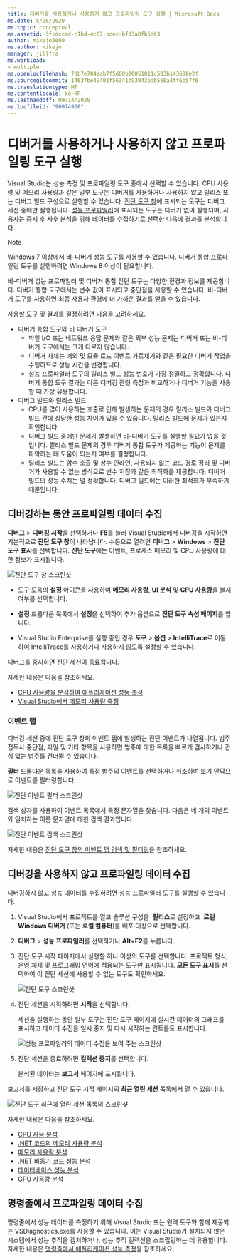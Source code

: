 ```yaml
---
title: 디버거를 사용하거나 사용하지 않고 프로파일링 도구 실행 | Microsoft Docs
ms.date: 5/26/2020
ms.topic: conceptual
ms.assetid: 3fcdccad-c1bd-4c67-bcec-bf33a8fb5d63
author: mikejo5000
ms.author: mikejo
manager: jillfra
ms.workload:
- multiple
ms.openlocfilehash: 7db7e704eab7f5d00b20051811c503b143608e2f
ms.sourcegitcommit: 14637be49401f56341c93043eab560a4ff6b57f6
ms.translationtype: HT
ms.contentlocale: ko-KR
ms.lasthandoff: 09/14/2020
ms.locfileid: "90074958"
---
```

# <a name="run-profiling-tools-with-or-without-the-debugger"></a>디버거를 사용하거나 사용하지 않고 프로파일링 도구 실행

Visual Studio는 성능 측정 및 프로파일링 도구 중에서 선택할 수 있습니다. CPU 사용량 및 메모리 사용량과 같은 일부 도구는 디버거를 사용하거나 사용하지 않고 릴리스 또는 디버그 빌드 구성으로 실행할 수 있습니다. [진단 도구 창](../profiling/profiling-feature-tour.md#measure-performance-while-debugging)에 표시되는 도구는 디버그 세션 중에만 실행됩니다. [성능 프로파일러](../profiling/profiling-feature-tour.md#post_mortem)에 표시되는 도구는 디버거 없이 실행되며, 사용자는 중지 후 사후 분석을 위해 데이터를 수집하기로 선택한 다음에 결과를 분석합니다.

>[!NOTE]
>Windows 7 이상에서 비-디버거 성능 도구를 사용할 수 있습니다. 디버거 통합 프로파일링 도구를 실행하려면 Windows 8 이상이 필요합니다.

비-디버거 성능 프로파일러 및 디버거 통합 진단 도구는 다양한 환경과 정보를 제공합니다. 디버거 통합 도구에서는 변수 값이 표시되고 중단점을 사용할 수 있습니다. 비-디버거 도구를 사용하면 최종 사용자 환경에 더 가까운 결과를 얻을 수 있습니다.

사용할 도구 및 결과를 결정하려면 다음을 고려하세요.

- 디버거 통합 도구와 비 디버거 도구
  - 파일 I/O 또는 네트워크 응답 문제와 같은 외부 성능 문제는 디버거 또는 비-디버거 도구에서는 크게 다르지 않습니다.
  - 디버거 자체는 예외 및 모듈 로드 이벤트 가로채기와 같은 필요한 디버거 작업을 수행하므로 성능 시간을 변경합니다.
  - 성능 프로파일러 도구의 릴리스 빌드 성능 번호가 가장 정밀하고 정확합니다. 디버거 통합 도구 결과는 다른 디버깅 관련 측정과 비교하거나 디버거 기능을 사용할 때 가장 유용합니다.
- 디버그 빌드와 릴리스 빌드
  - CPU를 많이 사용하는 호출로 인해 발생하는 문제의 경우 릴리스 빌드와 디버그 빌드 간에 상당한 성능 차이가 있을 수 있습니다. 릴리스 빌드에 문제가 있는지 확인합니다.
  - 디버그 빌드 중에만 문제가 발생하면 비-디버거 도구를 실행할 필요가 없을 것입니다. 릴리스 빌드 문제의 경우 디버거 통합 도구가 제공하는 기능이 문제를 파악하는 데 도움이 되는지 여부를 결정합니다.
  - 릴리스 빌드는 함수 호출 및 상수 인라인, 사용되지 않는 코드 경로 정리 및 디버거가 사용할 수 없는 방식으로 변수 저장과 같은 최적화를 제공합니다. 디버거 빌드의 성능 수치는 덜 정확합니다. 디버그 빌드에는 이러한 최적화가 부족하기 때문입니다.

## <a name="collect-profiling-data-while-debugging"></a><a name="BKMK_Quick_start__Collect_diagnostic_data"></a> 디버깅하는 동안 프로파일링 데이터 수집

**디버그** > **디버깅 시작**을 선택하거나 **F5**를 눌러 Visual Studio에서 디버깅을 시작하면 기본적으로 **진단 도구 창**이 나타납니다. 수동으로 열려면 **디버그** > **Windows** > **진단 도구 표시**를 선택합니다. **진단 도구**에는 이벤트, 프로세스 메모리 및 CPU 사용량에 대한 정보가 표시됩니다.

![진단 도구 창 스크린샷](../profiling/media/diagnostictoolswindow.png "진단 도구 창")

- 도구 모음의 **설정** 아이콘을 사용하여 **메모리 사용량**, **UI 분석** 및 **CPU 사용량**을 볼지 여부를 선택합니다.

- **설정** 드롭다운 목록에서 **설정**을 선택하여 추가 옵션으로 **진단 도구 속성 페이지**를 엽니다.

- Visual Studio Enterprise를 실행 중인 경우 **도구** > **옵션** > **IntelliTrace**로 이동하여 IntelliTrace를 사용하거나 사용하지 않도록 설정할 수 있습니다.

디버그를 중지하면 진단 세션이 종료됩니다.

자세한 내용은 다음을 참조하세요.

- [CPU 사용량을 분석하여 애플리케이션 성능 측정](../profiling/beginners-guide-to-performance-profiling.md)
- [Visual Studio에서 메모리 사용량 측정](../profiling/memory-usage.md)

### <a name="the-events-tab"></a>이벤트 탭

디버깅 세션 중에 진단 도구 창의 이벤트 탭에 발생하는 진단 이벤트가 나열됩니다. 범주 접두사 중단점, 파일 및 기타 항목을 사용하면 범주에 대한 목록을 빠르게 검사하거나 관심 없는 범주를 건너뛸 수 있습니다.

**필터** 드롭다운 목록을 사용하여 특정 범주의 이벤트를 선택하거나 취소하여 보기 안팎으로 이벤트를 필터링합니다.

![진단 이벤트 필터 스크린샷](../profiling/media/diagnosticeventfilter.png "진단 이벤트 필터")

검색 상자를 사용하여 이벤트 목록에서 특정 문자열을 찾습니다. 다음은 네 개의 이벤트와 일치하는 이름 문자열에 대한 검색 결과입니다.

![진단 이벤트 검색 스크린샷](../profiling/media/diagnosticseventsearch.png "진단 이벤트 검색")

자세한 내용은 [진단 도구 창의 이벤트 탭 검색 및 필터링](https://devblogs.microsoft.com/devops/searching-and-filtering-the-events-tab-of-the-diagnostic-tools-window/)을 참조하세요.

## <a name="collect-profiling-data-without-debugging"></a>디버깅을 사용하지 않고 프로파일링 데이터 수집

디버깅하지 않고 성능 데이터를 수집하려면 성능 프로파일러 도구를 실행할 수 있습니다.

1. Visual Studio에서 프로젝트를 열고 솔루션 구성을  **릴리스**로 설정하고  **로컬 Windows 디버거** (또는 **로컬 컴퓨터**)를 배포 대상으로 선택합니다.

1. **디버그** > **성능 프로파일러**를 선택하거나 **Alt**+**F2**를 누릅니다.

1. 진단 도구 시작 페이지에서 실행할 하나 이상의 도구를 선택합니다. 프로젝트 형식, 운영 체제 및 프로그래밍 언어에 적용되는 도구만 표시됩니다. **모든 도구 표시**를 선택하여 이 진단 세션에 사용할 수 없는 도구도 확인하세요.

   ![진단 도구 스크린샷](../profiling/media/diaghubsummarypage.png "DIAG_SelectTool")

1. 진단 세션을 시작하려면 **시작**을 선택합니다.

   세션을 실행하는 동안 일부 도구는 진단 도구 페이지에 실시간 데이터의 그래프를 표시하고 데이터 수집을 일시 중지 및 다시 시작하는 컨트롤도 표시합니다.

    ![성능 프로파일러의 데이터 수집을 보여 주는 스크린샷](../profiling/media/diaghubcollectdata.png "허브 데이터 수집")

1. 진단 세션을 종료하려면 **컬렉션 중지**를 선택합니다.

   분석된 데이터는 **보고서** 페이지에 표시됩니다.

보고서를 저장하고 진단 도구 시작 페이지의 **최근 열린 세션** 목록에서 열 수 있습니다.

![진단 도구 최근에 열린 세션 목록의 스크린샷](../profiling/media/diaghubopenexistingdiagsession.png "PDHUB_OpenExistingDiagSession")

자세한 내용은 다음을 참조하세요.

- [CPU 사용 분석](../profiling/cpu-usage.md)
- [.NET 코드의 메모리 사용량 분석](../profiling/dotnet-alloc-tool.md)
- [메모리 사용량 분석](../profiling/analyze-memory-usage.md)
- [.NET 비동기 코드 성능 분석](../profiling/analyze-async.md)
- [데이터베이스 성능 분석](../profiling/analyze-database.md)
- [GPU 사용량 분석](../profiling/gpu-usage.md)

## <a name="collect-profiling-data-from-the-command-line"></a>명령줄에서 프로파일링 데이터 수집

명령줄에서 성능 데이터를 측정하기 위해 Visual Studio 또는 원격 도구와 함께 제공되는 VSDiagnostics.exe를 사용할 수 있습니다. 이는 Visual Studio가 설치되지 않은 시스템에서 성능 추적을 캡처하거나, 성능 추적 컬렉션을 스크립팅하는 데 유용합니다. 자세한 내용은 [명령줄에서 애플리케이션 성능 측정](../profiling/profile-apps-from-command-line.md)을 참조하세요.